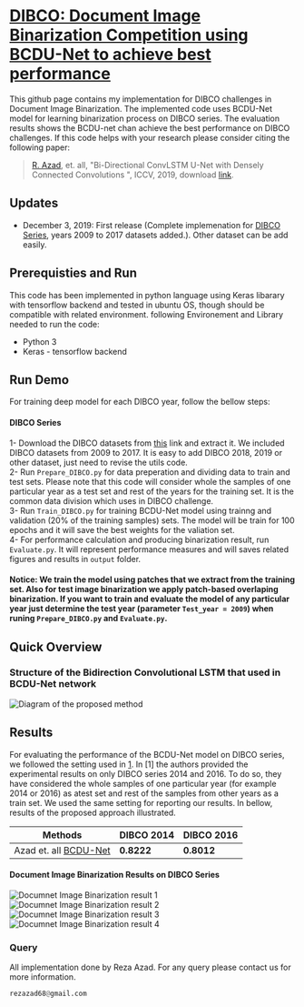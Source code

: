 # [DIBCO: Document Image Binarization Competition using BCDU-Net to achieve best performance](https://vc.ee.duth.gr/dibco2019/)

This github page contains my implementation for DIBCO challenges in Document Image Binarization. The implemented code uses BCDU-Net model for learning binarization process on DIBCO series. The evaluation results shows the BCDU-net chan achieve the best performance on DIBCO challenges. If this code helps with your research please consider citing the following paper:
</br>
> [R. Azad](https://scholar.google.com/citations?hl=en&user=Qb5ildMAAAAJ&view_op=list_works&sortby=pubdate), et. all, "Bi-Directional ConvLSTM U-Net with Densely Connected Convolutions ", ICCV, 2019, download [link](https://arxiv.org/pdf/1909.00166.pdf).

## Updates
- December 3, 2019: First release (Complete implemenation for [DIBCO Series](https://vc.ee.duth.gr/dibco2019/), years 2009 to 2017 datasets added.). Other dataset can be add easily.

## Prerequisties and Run
This code has been implemented in python language using Keras libarary with tensorflow backend and tested in ubuntu OS, though should be compatible with related environment. following Environement and Library needed to run the code:

- Python 3
- Keras - tensorflow backend


## Run Demo
For training deep model for each DIBCO year, follow the bellow steps:

#### DIBCO Series
1- Download the DIBCO datasets from [this](https://challenge.kitware.com/#phase/5abcb19a56357d0139260e53) link and extract it. We included DIBCO datasets from 2009 to 2017. It is easy to add DIBCO 2018, 2019 or other dataset, just need to revise the utils code. </br>
2- Run `Prepare_DIBCO.py` for data preperation and dividing data to train and test sets. Please note that this code will consider whole the samples of one particular year as a test set and rest of the years for the training set. It is the common data division which uses in DIBCO challenge. </br>
3- Run `Train_DIBCO.py` for training BCDU-Net model using trainng and validation (20% of the training samples) sets. The model will be train for 100 epochs and it will save the best weights for the valiation set. </br>
4- For performance calculation and producing binarization result, run `Evaluate.py`. It will represent performance measures and will saves related figures and results in `output` folder.</br>
#### Notice: We train the model using patches that we extract from the training set. Also for test image binarization we apply patch-based overlaping binarization. If you want to train and evaluate the model of any particular year just determine the test year (parameter `Test_year = 2009`) when runing `Prepare_DIBCO.py` and `Evaluate.py`.</br>


## Quick Overview

### Structure of the Bidirection Convolutional LSTM that used in BCDU-Net network
![Diagram of the proposed method](https://github.com/rezazad68/LSTM-U-net/blob/master/output_images/convlstm.png)

## Results
For evaluating the performance of the BCDU-Net model on DIBCO series, we followed the setting used in [1](https://www.sciencedirect.com/science/article/abs/pii/S0031320318303091). In [1] the authors provided the experimental results on only DIBCO series 2014 and 2016. To do so, they have considered the whole samples of one particular year (for example 2014 or 2016) as atest set and rest of the samples from other years as a train set. We used the same setting for reporting our results. In bellow, results of the proposed approach illustrated.
</br>
 

Methods | DIBCO 2014 |DIBCO 2016
------------ | -------------|----|
Azad et. all [BCDU-Net](https://github.com/rezazad68/LSTM-U-net/edit/master/README.md)	 | **0.8222**	|**0.8012**


#### Document Image Binarization Results on DIBCO Series

![Documnet Image Binarization result 1](https://github.com/rezazad68/BCDUnet_DIBCO/blob/master/images/1.png)
![Documnet Image Binarization result 2](https://github.com/rezazad68/BCDUnet_DIBCO/blob/master/images/2.png)
![Documnet Image Binarization result 3](https://github.com/rezazad68/BCDUnet_DIBCO/blob/master/images/3.png)
![Documnet Image Binarization result 4](https://github.com/rezazad68/BCDUnet_DIBCO/blob/master/images/4.png)



### Query
All implementation done by Reza Azad. For any query please contact us for more information.

```python
rezazad68@gmail.com

```
